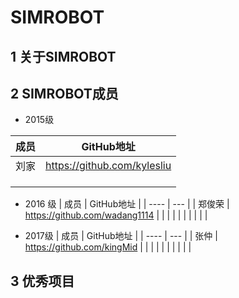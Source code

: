 # SIMROBOT 
## 1 关于SIMROBOT
## 2 SIMROBOT成员

* 2015级

| 成员 |  GitHub地址   |
| ---- | --- |
|   刘家   |   https://github.com/kylesliu  |
|      |     |
|      |     |
|      |     |


* 2016 级
| 成员 |  GitHub地址   |
| ---- | --- |
|   郑俊荣  |  https://github.com/wadang1114 |
|      |     |
|      |     |
|      |     |


* 2017级
| 成员 |  GitHub地址   |
| ---- | --- |
|  张仲  |   https://github.com/kingMid  |
|      |     |
|      |     |
|      |     |

## 3 优秀项目


  [1]: ./images/1521634389205.jpg